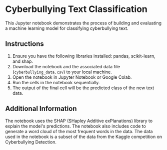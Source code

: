 # Cyberbullying Text Classification

This Jupyter notebook demonstrates the process of building and evaluating a machine learning model for classifying cyberbullying text.

## Instructions

1. Ensure you have the following libraries installed: pandas, scikit-learn, and shap.
2. Download the notebook and the associated data file (`cyberbullying_data.csv`) to your local machine.
3. Open the notebook in Jupyter Notebook or Google Colab.
4. Run the cells in the notebook sequentially.
5. The output of the final cell will be the predicted class of the new text data.

## Additional Information

The notebook uses the SHAP (SHapley Additive exPlanations) library to explain the model's predictions.
The notebook also includes code to generate a word cloud of the most frequent words in the data.
The data used in the notebook is a subset of the data from the Kaggle competition on Cyberbullying Detection.

